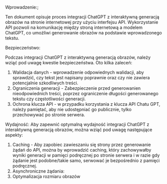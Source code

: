 Wprowadzenie:;

Ten dokument opisuje proces integracji ChatGPT z interaktywną generacją obrazów na stronie internetowej przy użyciu interfejsu API. Wykorzystanie API pozwoli na komunikację między stroną internetową a modelem ChatGPT, co umożliwi generowanie obrazów na podstawie wprowadzonego tekstu.

Bezpieczeństwo: 

Podczas integracji ChatGPT z interaktywną generacją obrazów, należy wziąć pod uwagę kwestie bezpieczeństwa. Oto kilka zaleceń: 
1. Walidacja danych - wprowadzenie odpowiednych walidacji, aby sprawdzić, czy tekst jest napisany poprawnie oraz czy nie zawiera potencjalnie szkodliwych treści.
2. Ograniczenia generacji  - Zabezpieczenie przed generowanien nieodpowiednich treści, poprzez ograniczenie długości generowanego tekstu czy częstotliwości generacji. 
3. Ochrona klucza API - w przypadku korzystania z klucza API Chatu GPT, należy pamiętać, aby nie udostępniać go publicznie, tylko przechowywać po stronie serwera. 

Wydajność: 
Aby zapewnić optymalną wydajność integracji ChatGPT z interaktywną generacją obrazów, można wziąć pod uwagę następujące aspekty:
1. Caching - Aby zapobiec zawieszaniu się strony przez generowanie żądań do API, można by wprowadzić caching, który zachowywałby wyniki generacji w pamięci podręcznej po stronie serwera i w razie gdy żądanie jest podobne/takie samo, serwować je bezpośrednio z pamięci podręcznej. 
2. Asynchroniczne żądania: 
3. Optymalizacja rozmiaru obrazów

